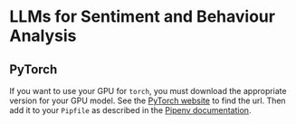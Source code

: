# LLMs for Sentiment and Behaviour Analysis

## PyTorch

If you want to use your GPU for `torch`, you must download the appropriate version for your GPU model. See the [PyTorch website](https://pytorch.org/get-started/locally/ 'PyTorch website') to find the url. Then add it to your `Pipfile` as described in the [Pipenv documentation](https://pipenv.pypa.io/en/latest/indexes.html 'Pipenv Documentation').
